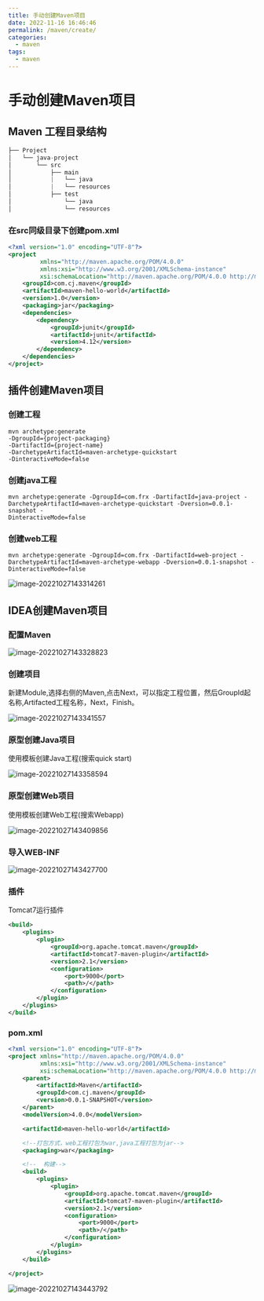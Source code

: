 ```yaml
---
title: 手动创建Maven项目
date: 2022-11-16 16:46:46
permalink: /maven/create/
categories:
  - maven
tags:
  - maven
---
```


# 手动创建Maven项目

## Maven 工程目录结构

```java
├── Project
│   └── java-project
│    	└── src
│       	├──	main
│          	|	└── java
│           |	└── resources
│       	├── test
│           	└── java
│          		└── resources
```

### 在src同级目录下创建pom.xml

```xml
<?xml version="1.0" encoding="UTF-8"?>
<project 
         xmlns="http://maven.apache.org/POM/4.0.0" 
         xmlns:xsi="http://www.w3.org/2001/XMLSchema-instance" 
         xsi:schemaLocation="http://maven.apache.org/POM/4.0.0 http://maven.apache.org/maven-v4_0_0.xsd">
    <groupId>com.cj.maven</groupId>
    <artifactId>maven-hello-world</artifactId>
    <version>1.0</version>
    <packaging>jar</packaging>
    <dependencies>
        <dependency>
            <groupId>junit</groupId>
            <artifactId>junit</artifactId>
            <version>4.12</version>
        </dependency>
    </dependencies>
</project>
```

## 插件创建Maven项目

### 创建工程

```text
mvn archetype:generate
-DgroupId={project-packaging} 
-DartifactId={project-name} 
-DarchetypeArtifactId=maven-archetype-quickstart
-DinteractiveMode=false
```

### 创建java工程

```text
mvn archetype:generate -DgroupId=com.frx -DartifactId=java-project -
DarchetypeArtifactId=maven-archetype-quickstart -Dversion=0.0.1-snapshot -
DinteractiveMode=false
```

### 创建web工程

```text
mvn archetype:generate -DgroupId=com.frx -DartifactId=web-project -
DarchetypeArtifactId=maven-archetype-webapp -Dversion=0.0.1-snapshot -
DinteractiveMode=false
```

![image-20221027143314261](https://cdn.staticaly.com/gh/jinmunan/imgs@master/tool/maven/create/image-20221027143314261.png)

## IDEA创建Maven项目

### 配置Maven

![image-20221027143328823](https://cdn.staticaly.com/gh/jinmunan/imgs@master/tool/maven/create/image-20221027143328823.png)

### 创建项目

新建Module,选择右侧的Maven,点击Next，可以指定工程位置，然后GroupId起名称,Artifacted工程名称，Next，Finish。

![image-20221027143341557](https://cdn.staticaly.com/gh/jinmunan/imgs@master/tool/maven/create/image-20221027143341557.png)

### 原型创建Java项目

使用模板创建Java工程(搜索quick start)

![image-20221027143358594](https://cdn.staticaly.com/gh/jinmunan/imgs@master/tool/maven/create/image-20221027143358594.png)

### 原型创建Web项目

使用模板创建Web工程(搜索Webapp)

![image-20221027143409856](https://cdn.staticaly.com/gh/jinmunan/imgs@master/tool/maven/create/image-20221027143409856.png)

### 导入WEB-INF

![image-20221027143427700](https://cdn.staticaly.com/gh/jinmunan/imgs@master/tool/maven/create/image-20221027143427700.png)

### 插件

Tomcat7运行插件

```xml
<build>
	<plugins>
		<plugin>
			<groupId>org.apache.tomcat.maven</groupId>
			<artifactId>tomcat7-maven-plugin</artifactId>
			<version>2.1</version>
			<configuration>
				<port>9000</port>
				<path>/</path>
			</configuration>
		</plugin>
	</plugins>
</build>
```

### pom.xml

```xml
<?xml version="1.0" encoding="UTF-8"?>
<project xmlns="http://maven.apache.org/POM/4.0.0"
         xmlns:xsi="http://www.w3.org/2001/XMLSchema-instance"
         xsi:schemaLocation="http://maven.apache.org/POM/4.0.0 http://maven.apache.org/xsd/maven-4.0.0.xsd">
    <parent>
        <artifactId>Maven</artifactId>
        <groupId>com.cj.maven</groupId>
        <version>0.0.1-SNAPSHOT</version>
    </parent>
    <modelVersion>4.0.0</modelVersion>

    <artifactId>maven-hello-world</artifactId>

    <!--打包方式，web工程打包为war,java工程打包为jar-->
    <packaging>war</packaging>

    <!--  构建-->
    <build>
        <plugins>
            <plugin>
                <groupId>org.apache.tomcat.maven</groupId>
                <artifactId>tomcat7-maven-plugin</artifactId>
                <version>2.1</version>
                <configuration>
                    <port>9000</port>
                    <path>/</path>
                </configuration>
            </plugin>
        </plugins>
    </build>

</project>
```

![image-20221027143443792](https://cdn.staticaly.com/gh/jinmunan/imgs@master/tool/maven/create/image-20221027143443792.png)